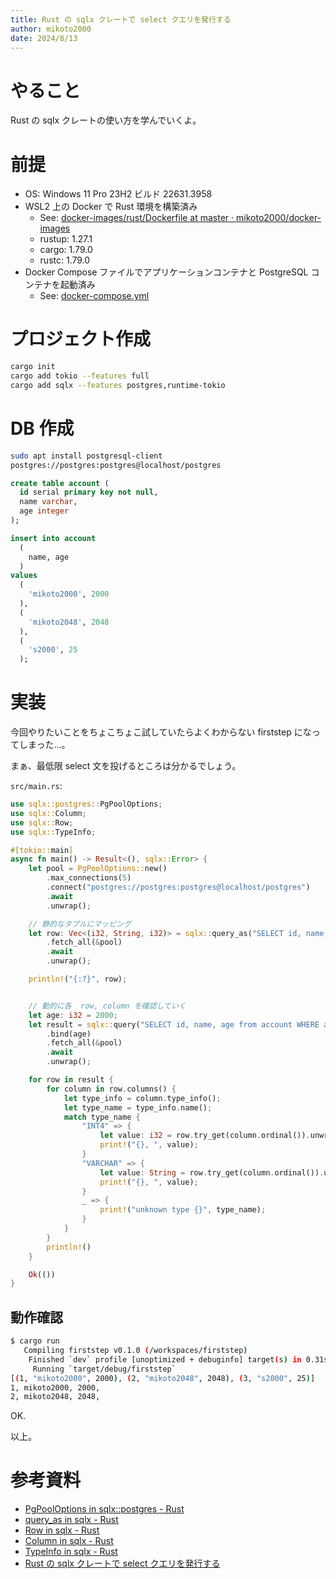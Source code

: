 ```yaml
---
title: Rust の sqlx クレートで select クエリを発行する
author: mikoto2000
date: 2024/8/13
---
```


# やること

Rust の sqlx クレートの使い方を学んでいくよ。


# 前提

- OS: Windows 11 Pro 23H2 ビルド 22631.3958
- WSL2 上の Docker で Rust 環境を構築済み
    - See: [docker-images/rust/Dockerfile at master · mikoto2000/docker-images](https://github.com/mikoto2000/docker-images/blob/master/rust/Dockerfile)
    - rustup: 1.27.1
    - cargo: 1.79.0
    - rustc: 1.79.0
- Docker Compose ファイルでアプリケーションコンテナと PostgreSQL コンテナを起動済み
    - See: [docker-compose.yml](https://github.com/mikoto2000/TIL/blob/master/rust/sql/sqlx/firststep/.devcontainer/docker-compose.yml)


# プロジェクト作成

```sh
cargo init
cargo add tokio --features full
cargo add sqlx --features postgres,runtime-tokio
```

# DB 作成

```sh
sudo apt install postgresql-client
postgres://postgres:postgres@localhost/postgres
```

```sql
create table account (
  id serial primary key not null,
  name varchar,
  age integer
);

insert into account
  (
    name, age
  )
values
  (
    'mikoto2000', 2000
  ),
  (
    'mikoto2048', 2048
  ),
  (
    's2000', 25
  );
```

# 実装

今回やりたいことをちょこちょこ試していたらよくわからない firststep になってしまった...。

まぁ、最低限 select 文を投げるところは分かるでしょう。

`src/main.rs`:

```rs
use sqlx::postgres::PgPoolOptions;
use sqlx::Column;
use sqlx::Row;
use sqlx::TypeInfo;

#[tokio::main]
async fn main() -> Result<(), sqlx::Error> {
    let pool = PgPoolOptions::new()
        .max_connections(5)
        .connect("postgres://postgres:postgres@localhost/postgres")
        .await
        .unwrap();

    // 静的なタプルにマッピング
    let row: Vec<(i32, String, i32)> = sqlx::query_as("SELECT id, name, age from account")
        .fetch_all(&pool)
        .await
        .unwrap();

    println!("{:?}", row);


    // 動的に各  row, column を確認していく
    let age: i32 = 2000;
    let result = sqlx::query("SELECT id, name, age from account WHERE age >= $1")
        .bind(age)
        .fetch_all(&pool)
        .await
        .unwrap();

    for row in result {
        for column in row.columns() {
            let type_info = column.type_info();
            let type_name = type_info.name();
            match type_name {
                "INT4" => {
                    let value: i32 = row.try_get(column.ordinal()).unwrap();
                    print!("{}, ", value);
                }
                "VARCHAR" => {
                    let value: String = row.try_get(column.ordinal()).unwrap();
                    print!("{}, ", value);
                }
                _ => {
                    print!("unknown type {}", type_name);
                }
            }
        }
        println!()
    }

    Ok(())
}
```

## 動作確認

```sh
$ cargo run
   Compiling firststep v0.1.0 (/workspaces/firststep)
    Finished `dev` profile [unoptimized + debuginfo] target(s) in 0.31s
     Running `target/debug/firststep`
[(1, "mikoto2000", 2000), (2, "mikoto2048", 2048), (3, "s2000", 25)]
1, mikoto2000, 2000, 
2, mikoto2048, 2048, 
```

OK.

以上。

# 参考資料

- [PgPoolOptions in sqlx::postgres - Rust](https://docs.rs/sqlx/latest/sqlx/postgres/type.PgPoolOptions.html)
- [query\_as in sqlx - Rust](https://docs.rs/sqlx/latest/sqlx/fn.query_as.html)
- [Row in sqlx - Rust](https://docs.rs/sqlx/latest/sqlx/trait.Row.html#tymethod.columns)
- [Column in sqlx - Rust](https://docs.rs/sqlx/latest/sqlx/trait.Column.html#)
- [TypeInfo in sqlx - Rust](https://docs.rs/sqlx/latest/sqlx/trait.TypeInfo.html)
- [Rust の sqlx クレートで select クエリを発行する](https://github.com/mikoto2000/TIL/blob/master/rust/sql/sqlx/firststep)

